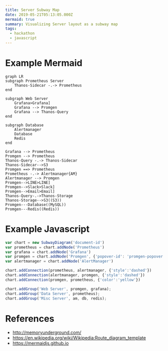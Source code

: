 ```yaml
---
title: Server Subway Map
date: 2019-05-21T05:13:05.000Z
mermaid: true
summary: Visualizing Server layout as a subway map
tags:
  - hackathon
  - javascript
---
```


# Example Mermaid

```mermaid
graph LR
subgraph Prometheus Server
    Thanos-Sidecar -.-> Prometheus
end

subgraph Web Server
    Grafana>Grafana]
    Grafana --> Promgen
    Grafana --> Thanos-Query
end

subgraph Database
    Alertmanager
    Database
    Redis
end

Grafana --> Prometheus
Promgen --> Prometheus
Thanos-Query -.-> Thanos-Sidecar
Thanos-Sidecar-->S3
Promgen ==> Prometheus
Prometheus -.-> Alertmanager{AM}
Alertmanager --> Promgen
Promgen-->LINE>LINE]
Promgen-->Slack>Slack]
Promgen-->Email>Email]
Thanos-Query-.->Thanos-Storage
Thanos-Storage-->S3((S3))
Promgen---Database((MySQL))
Promgen---Redis((Redis))
```

# Example Javascript

```javascript
var chart = new SubwayDiagram('document-id')
var prometheus = chart.addNode('Prometheus')
var grafana = chart.addNode('Grafana')
var promgen = chart.addNode('Promgen', {'popover-id': 'promgen-popover'})
var alertmanager = chart.addNode('AlertManager')

chart.addConnection(prometheus, alertmanager, {'style':'dashed'})
chart.addConnection(alertmanager, promgen, {'style':'dashed'})
chart.addConnection(promgen, prometheus, {'color':'yellow'})

chart.addGroup('Web Server', promgen, grafana);
chart.addGroup('Data Server', prometheus);
chart.addGroup('Misc Server', am, db, redis);
```

# References

- <http://memoryunderground.com/>
- <https://en.wikipedia.org/wiki/Wikipedia:Route_diagram_template>
- <https://mermaidjs.github.io>
